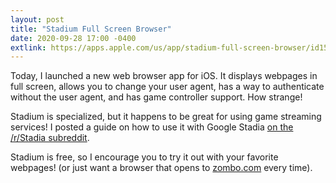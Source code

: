 ```yaml
---
layout: post
title: "Stadium Full Screen Browser"
date: 2020-09-28 17:00 -0400
extlink: https://apps.apple.com/us/app/stadium-full-screen-browser/id1533596615
---
```


Today, I launched a new web browser app for iOS. It displays webpages in full screen, allows you to change your user agent, has a way to authenticate without the user agent, and has game controller support. How strange!

Stadium is specialized, but it happens to be great for using game streaming services! I posted a guide on how to use it with Google Stadia [on the /r/Stadia subreddit](https://reddit.com/r/Stadia/comments/j1ar15/use_stadia_on_ios_with_controller_support_easily/).

Stadium is free, so I encourage you to try it out with your favorite webpages! (or just want a browser that opens to [zombo.com](https://html5zombo.com/) every time).